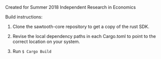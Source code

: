 Created for Summer 2018 Independent Research in Economics

Build instructions:

1) Clone the sawtooth-core repository to get a copy of the rust SDK.

2) Revise the local dependency paths in each Cargo.toml to point to the correct location on your system.

3) Run `$ Cargo Build `
